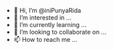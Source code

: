 - 👋 Hi, I’m @iniPunyaRida
- 👀 I’m interested in ...
- 🌱 I’m currently learning ...
- 💞️ I’m looking to collaborate on ...
- 📫 How to reach me ...

<!---
iniPunyaRida/iniPunyaRida is a ✨ special ✨ repository because its `README.md` (this file) appears on your GitHub profile.
You can click the Preview link to take a look at your changes.
--->
